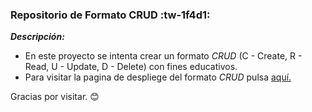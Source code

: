 ### Repositorio de Formato CRUD :tw-1f4d1:

***Descripción:***

- En este proyecto se intenta crear un formato *CRUD*  (C - Create, R - Read, U - Update, D - Delete) con fines educativos.
- Para visitar la pagina de despliege del formato *CRUD* pulsa [aquí.](https://hugorgo.github.io/CRUD/"aquí")

Gracias por visitar. 😊
